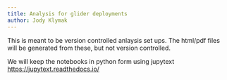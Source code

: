 ```yaml
---
title: Analysis for glider deployments
author: Jody Klymak
---
```


This is meant to be version controlled anlaysis set ups.  The html/pdf files
will be generated from these, but not version controlled.

We will keep the notebooks in python form using
jupytext <https://jupytext.readthedocs.io/>
